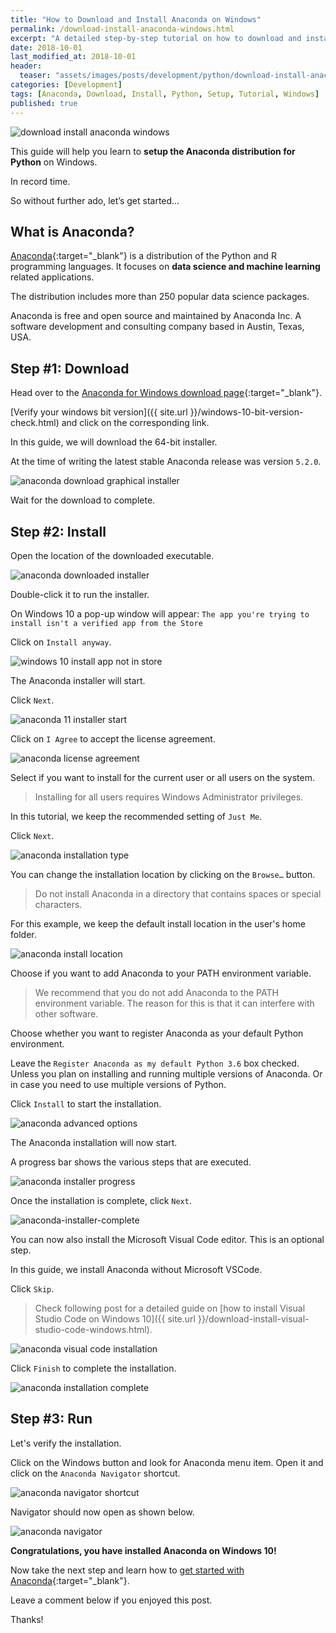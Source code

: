 ```yaml
---
title: "How to Download and Install Anaconda on Windows"
permalink: /download-install-anaconda-windows.html
excerpt: "A detailed step-by-step tutorial on how to download and install Anaconda on Windows 10."
date: 2018-10-01
last_modified_at: 2018-10-01
header:
  teaser: "assets/images/posts/development/python/download-install-anaconda-windows.png"
categories: [Development]
tags: [Anaconda, Download, Install, Python, Setup, Tutorial, Windows]
published: true
---
```


<img src="{{ site.url }}/assets/images/posts/development/python/download-install-anaconda-windows.png" alt="download install anaconda windows" class="align-right title-image">

This guide will help you learn to **setup the Anaconda distribution for Python** on Windows.

In record time.

So without further ado, let’s get started…

## What is Anaconda?

[Anaconda](https://en.wikipedia.org/wiki/Anaconda_(Python_distribution)){:target="_blank"} is a distribution of the Python and R programming languages. It focuses on **data science and machine learning** related applications.

The distribution includes more than 250 popular data science packages.

Anaconda is free and open source and maintained by Anaconda Inc. A software development and consulting company based in Austin, Texas, USA.

## Step #1: Download

Head over to the [Anaconda for Windows download page](https://www.anaconda.com/download/#windows){:target="_blank"}.

[Verify your windows bit version]({{ site.url }}/windows-10-bit-version-check.html) and click on the corresponding link.

In this guide, we will download the 64-bit installer.

At the time of writing the latest stable Anaconda release was version `5.2.0`.

<img src="{{ site.url }}/assets/images/posts/development/python/anaconda-download-graphical-installer.png" alt="anaconda download graphical installer">

Wait for the download to complete.

## Step #2: Install

Open the location of the downloaded executable.

<img src="{{ site.url }}/assets/images/posts/development/python/anaconda-downloaded-installer.png" alt="anaconda downloaded installer">

Double-click it to run the installer.

On Windows 10 a pop-up window will appear: `The app you're trying to install isn't a verified app from the Store`

Click on `Install anyway`.

<img src="{{ site.url }}/assets/images/posts/windows-10-install-app-not-in-store.png" alt="windows 10 install app not in store">

The Anaconda installer will start.

Click `Next`.

<img src="{{ site.url }}/assets/images/posts/development/python/anaconda-installer-start.png" alt="anaconda 11 installer start">

Click on `I Agree` to accept the license agreement.

<img src="{{ site.url }}/assets/images/posts/development/python/anaconda-license-agreement.png" alt="anaconda license agreement">

Select if you want to install for the current user or all users on the system.

> Installing for all users requires Windows Administrator privileges.

In this tutorial, we keep the recommended setting of `Just Me`.

Click `Next`.

<img src="{{ site.url }}/assets/images/posts/development/python/anaconda-installation-type.png" alt="anaconda installation type">

You can change the installation location by clicking on the `Browse…` button.

> Do not install Anaconda in a directory that contains spaces or special characters.

For this example, we keep the default install location in the user's home folder.

<img src="{{ site.url }}/assets/images/posts/development/python/anaconda-install-location.png" alt="anaconda install location">

Choose if you want to add Anaconda to your PATH environment variable.

> We recommend that you do not add Anaconda to the PATH environment variable. The reason for this is that it can interfere with other software.

Choose whether you want to register Anaconda as your default Python environment.

Leave the `Register Anaconda as my default Python 3.6` box checked. Unless you plan on installing and running multiple versions of Anaconda. Or in case you need to use multiple versions of Python.

Click `Install` to start the installation.

<img src="{{ site.url }}/assets/images/posts/development/python/anaconda-advanced-options.png" alt="anaconda advanced options">

The Anaconda installation will now start.

A progress bar shows the various steps that are executed.

<img src="{{ site.url }}/assets/images/posts/development/python/anaconda-installer-progress.png" alt="anaconda installer progress">

Once the installation is complete, click `Next`.

<img src="{{ site.url }}/assets/images/posts/development/python/anaconda-installer-complete.png" alt="anaconda-installer-complete">

You can now also install the Microsoft Visual Code editor. This is an optional step.

In this guide, we install Anaconda without Microsoft VSCode.

Click `Skip`.

> Check following post for a detailed guide on [how to install Visual Studio Code on Windows 10]({{ site.url }}/download-install-visual-studio-code-windows.html).

<img src="{{ site.url }}/assets/images/posts/development/python/anaconda-visual-code-installation.png" alt="anaconda visual code installation">

Click `Finish` to complete the installation.

<img src="{{ site.url }}/assets/images/posts/development/python/anaconda-installation-complete.png" alt="anaconda installation complete">

## Step #3: Run

Let's verify the installation.

Click on the Windows button and look for Anaconda menu item. Open it and click on the `Anaconda Navigator` shortcut.

<img src="{{ site.url }}/assets/images/posts/development/python/anaconda-navigator-shortcut.png" alt="anaconda navigator shortcut">

Navigator should now open as shown below.

<img src="{{ site.url }}/assets/images/posts/development/python/anaconda-navigator.png" alt="anaconda navigator">

**Congratulations, you have installed Anaconda on Windows 10!**

Now take the next step and learn how to [get started with Anaconda](https://docs.anaconda.com/anaconda/user-guide/getting-started/){:target="_blank"}.

Leave a comment below if you enjoyed this post.

Thanks!
